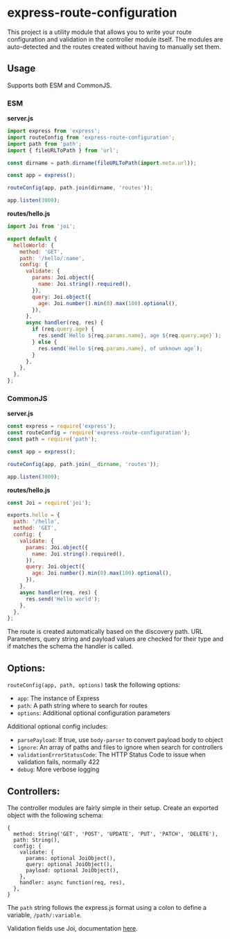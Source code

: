 # express-route-configuration

This project is a utility module that allows you to write your route
configuration and validation in the controller module itself. The modules are
auto-detected and the routes created without having to manually set them.

## Usage

Supports both ESM and CommonJS.

### ESM

**server.js**

```js
import express from 'express';
import routeConfig from 'express-route-configuration';
import path from 'path';
import { fileURLToPath } from 'url';

const dirname = path.dirname(fileURLToPath(import.meta.url));

const app = express();

routeConfig(app, path.join(dirname, 'routes'));

app.listen(3000);
```

**routes/hello.js**

```js
import Joi from 'joi';

export default {
  helloWorld: {
    method: 'GET',
    path: '/hello/:name',
    config: {
      validate: {
        params: Joi.object({
          name: Joi.string().required(),
        }),
        query: Joi.object({
          age: Joi.number().min(0).max(100).optional(),
        }),
      },
      async handler(req, res) {
        if (req.query.age) {
          res.send(`Hello ${req.params.name}, age ${req.query.age}`);
        } else {
          res.send(`Hello ${req.params.name}, of unknown age`);
        }
      },
    },
  },
};
```

### CommonJS

**server.js**

```js
const express = require('express');
const routeConfig = require('express-route-configuration');
const path = require('path');

const app = express();

routeConfig(app, path.join(__dirname, 'routes'));

app.listen(3000);
```

**routes/hello.js**

```js
const Joi = require('joi');

exports.hello = {
  path: '/hello',
  method: 'GET',
  config: {
    validate: {
      params: Joi.object({
        name: Joi.string().required(),
      }),
      query: Joi.object({
        age: Joi.number().min(0).max(100).optional(),
      }),
    },
    async handler(req, res) {
      res.send('Hello world');
    },
  },
};
```

The route is created automatically based on the discovery path. URL Parameters,
query string and payload values are checked for their type and if matches the
schema the handler is called.

## Options:

`routeConfig(app, path, options)` task the following options:

- `app`: The instance of Express
- `path`: A path string where to search for routes
- `options`: Additional optional configuration parameters

Additional optional config includes:

- `parsePayload`: If true, use `body-parser` to convert payload body to object
- `ignore`: An array of paths and files to ignore when search for controllers
- `validationErrorStatusCode`: The HTTP Status Code to issue when validation fails, normally 422
- `debug`: More verbose logging

## Controllers:

The controller modules are fairly simple in their setup. Create an exported
object with the following schema:

```
{
  method: String('GET', 'POST', 'UPDATE', 'PUT', 'PATCH', 'DELETE'),
  path: String(),
  config: {
    validate: {
      params: optional JoiObject(),
      query: optional JoiObject(),
      payload: optional JoiObject(),
    },
    handler: async function(req, res),
  },
}
```

The `path` string follows the express.js format using a colon to define a
variable, `/path/:variable`.

Validation fields use Joi, documentation [here](https://joi.dev/api/).
